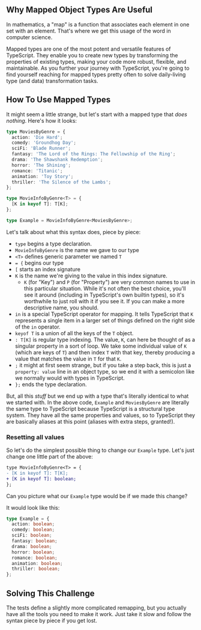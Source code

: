 ## Why Mapped Object Types Are Useful

In mathematics, a "map" is a function that associates each element in one set with an element. That's where we get this usage of the word in computer science.

Mapped types are one of the most potent and versatile features of TypeScript. They enable you to create new types by transforming the properties of existing types, making your code more robust, flexible, and maintainable. As you further your journey with TypeScript, you're going to find yourself reaching for mapped types pretty often to solve daily-living type (and data) transformation tasks.

## How To Use Mapped Types

It might seem a little strange, but let's start with a mapped type that _does nothing_. Here's how it looks:

```ts
type MoviesByGenre = {
  action: 'Die Hard';
  comedy: 'Groundhog Day';
  sciFi: 'Blade Runner';
  fantasy: 'The Lord of the Rings: The Fellowship of the Ring';
  drama: 'The Shawshank Redemption';
  horror: 'The Shining';
  romance: 'Titanic';
  animation: 'Toy Story';
  thriller: 'The Silence of the Lambs';
};

type MovieInfoByGenre<T> = {
  [K in keyof T]: T[K];
};

type Example = MovieInfoByGenre<MoviesByGenre>;
```

Let's talk about what this syntax does, piece by piece:

- `type` begins a type declaration.
- `MovieInfoByGenre` is the name we gave to our type
- `<T>` defines generic parameter we named `T`
- `= {` begins our type
- `[` starts an index signature
- `K` is the name we're giving to the value in this index signature.
  - `K` (for "Key") and `P` (for "Property") are very common names to use in this particular situation. While it's not often the best choice, you'll see it around (including in TypeScript's own builtin types), so it's worthwhile to just roll with it if you see it. If you can make a more descriptive name, you should.
- `in` is a special TypeScript operator for mapping. It tells TypeScript that `K` represents a single item in a larger set of things defined on the right side of the `in` operator.
- `keyof T` is a union of all the keys of the `T` object.
- `: T[K]` is regular type indexing. The value, `K`, can here be thought of as a singular property in a sort of loop. We take some individual value of `K` (which are keys of `T`) and then index `T` with that key, thereby producing a value that matches the value in `T` for that `K`.
- `;` it might at first seem strange, but if you take a step back, this is just a `property: value` line in an object type, so we end it with a semicolon like we normally would with types in TypeScript.
- `};` ends the type declaration.

But, all this _stuff_ but we end up with a type that's literally identical to what we started with. In the above code, `Example` and `MoviesByGenre` are literally the same type to TypeScript because TypeScript is a structural type system. They have all the same properties and values, so to TypeScript they are basically aliases at this point (aliases with extra steps, granted!).

### Resetting all values

So let's do the simplest possible thing to change our `Example` type. Let's just change one little part of the above:

```diff
type MovieInfoByGenre<T> = {
- [K in keyof T]: T[K];
+ [K in keyof T]: boolean;
};
```

Can you picture what our `Example` type would be if we made this change?

It would look like this:

```ts
type Example = {
  action: boolean;
  comedy: boolean;
  sciFi: boolean;
  fantasy: boolean;
  drama: boolean;
  horror: boolean;
  romance: boolean;
  animation: boolean;
  thriller: boolean;
};
```

## Solving This Challenge

The tests define a slightly more complicated remapping, but you actually have all the tools you need to make it work. Just take it slow and follow the syntax piece by piece if you get lost.
